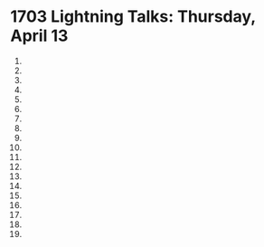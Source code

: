 # 1703 Lightning Talks: Thursday, April 13

1.
2.
3.
4.
5.
6.
7.
8.
9.
11.
12.
13.
14.
15.
16.
17.
18.
19.
20.

